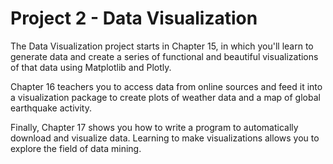 # Project 2 - Data Visualization

The Data Visualization project starts in Chapter 15, in which you'll learn to
generate data and create a series of functional and beautiful visualizations
of that data using Matplotlib and Plotly.

Chapter 16 teachers you to access data from online sources and feed it into a visualization
package to create plots of weather data and a map of global earthquake activity. 

Finally, Chapter 17 shows you how to write a program to automatically download and visualize
data. Learning to make visualizations allows you to explore the field of data mining.